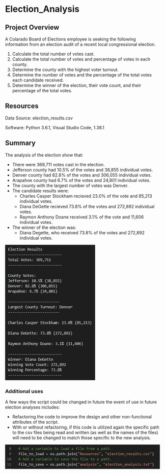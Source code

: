 # Election_Analysis

## Project Overview
A Colarado Board of Elections employee is seeking the following information from an election audit of a recent local congressional election.

1. Calculate the total number of votes cast.
2. Calculate the total number of votes and percentage of votes in each county.
3. Determine the county with the highest voter turnout.
4. Determine the number of votes and the percentage of the total votes each candidate received.
5. Determine the winner of the election, their vote count, and their percentage of the total votes. 

## Resources
Data Source: election_results.csv

Software: Python 3.6.1, Visual Studio Code, 1.38.1

## Summary
The analysis of the election show that:
- There were 369,711 votes cast in the election.
- Jefferson county had 10.5% of the votes and 38,855 individual votes.
- Denver county had 82.8% of the votes and 306,055 individual votes.
- Arapahoe county had 6.7% of the votes and 24,801 individual votes.
- The county with the largest number of votes was Denver. 
- The candidate results were:
  - Charles Casper Stockham recieved 23.0% of the vote and 85,213 individual votes.
  - Diana DeGette recieved 73.8% of the votes and 272,892 individual votes.
  - Raymon Anthony Doane received 3.1% of the vote and 11,606 individual votes.
- The winner of the election was:
  - Diana Degette, who received 73.8% of the votes and 272,892 individual votes.


![Election_Analysis_Results.jpg](https://github.com/tarajarell/Election_Analysis/blob/master/Resources/Election_Analysis_Results.jpg)

### Additional uses
A few ways the script could be changed in future the event of use in future election analyses includes:
- Refactoring the code to improve the design and other non-functional attributes of the script.
- With or without refactoring, if this code is utilized again the specific path to the csv files being read and written (as well as the names of the files) will need to be changed to match those specific to the new analysis.

![CSV_load_read_write.jpg](https://github.com/tarajarell/Election_Analysis/blob/master/Resources/CSV_load_read_write.jpg)




